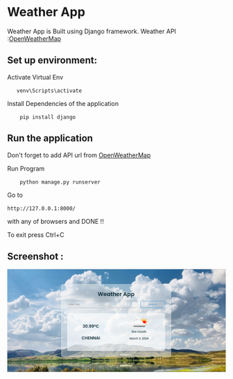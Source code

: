 # Weather App

Weather App is Built using Django framework.
Weather API :[OpenWeatherMap](https://openweathermap.org/)


## Set up environment:

Activate Virtual Env
```
   venv\Scripts\activate
```

Install Dependencies of the application
```
	pip install django
```

## Run the application

Don't forget to add API url from [OpenWeatherMap](https://openweathermap.org)

Run Program
```
    python manage.py runserver
```

Go to 
```
http://127.0.0.1:8000/
```
 with any of browsers and DONE !!

To exit press Ctrl+C


## Screenshot :

![Screenshot of the Output](https://github.com/thisismohan/Django-Weather-App/blob/main/static/Screenshot.png?raw=true "Screenshot of Output")


